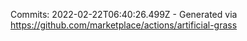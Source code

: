 Commits: 2022-02-22T06:40:26.499Z - Generated via https://github.com/marketplace/actions/artificial-grass
<br>
